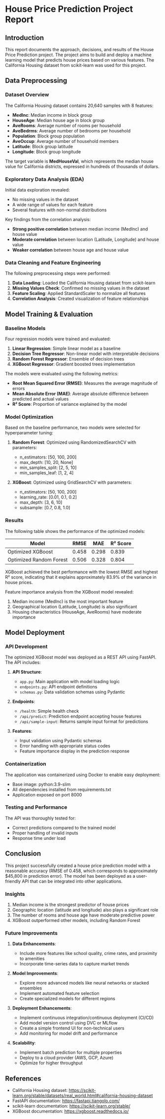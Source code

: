 # House Price Prediction Project Report

## Introduction

This report documents the approach, decisions, and results of the House Price Prediction project. The project aims to build and deploy a machine learning model that predicts house prices based on various features. The California Housing dataset from scikit-learn was used for this project.

## Data Preprocessing

### Dataset Overview

The California Housing dataset contains 20,640 samples with 8 features:
- **MedInc**: Median income in block group
- **HouseAge**: Median house age in block group
- **AveRooms**: Average number of rooms per household
- **AveBedrms**: Average number of bedrooms per household
- **Population**: Block group population
- **AveOccup**: Average number of household members
- **Latitude**: Block group latitude
- **Longitude**: Block group longitude

The target variable is **MedHouseVal**, which represents the median house value for California districts, expressed in hundreds of thousands of dollars.

### Exploratory Data Analysis (EDA)

Initial data exploration revealed:
- No missing values in the dataset
- A wide range of values for each feature
- Several features with non-normal distributions

Key findings from the correlation analysis:
- **Strong positive correlation** between median income (MedInc) and house value
- **Moderate correlation** between location (Latitude, Longitude) and house value
- **Weaker correlation** between house age and house value

### Data Cleaning and Feature Engineering

The following preprocessing steps were performed:
1. **Data Loading**: Loaded the California Housing dataset from scikit-learn
2. **Missing Values Check**: Confirmed no missing values in the dataset
3. **Feature Scaling**: Applied StandardScaler to normalize all features
4. **Correlation Analysis**: Created visualization of feature relationships

## Model Training & Evaluation

### Baseline Models

Four regression models were trained and evaluated:
1. **Linear Regression**: Simple linear model as a baseline
2. **Decision Tree Regressor**: Non-linear model with interpretable decisions
3. **Random Forest Regressor**: Ensemble of decision trees
4. **XGBoost Regressor**: Gradient boosted trees implementation

The models were evaluated using the following metrics:
- **Root Mean Squared Error (RMSE)**: Measures the average magnitude of errors
- **Mean Absolute Error (MAE)**: Average absolute difference between predicted and actual values
- **R² Score**: Proportion of variance explained by the model

### Model Optimization

Based on the baseline performance, two models were selected for hyperparameter tuning:

1. **Random Forest**: Optimized using RandomizedSearchCV with parameters:
   - n_estimators: [50, 100, 200]
   - max_depth: [10, 20, None]
   - min_samples_split: [2, 5, 10]
   - min_samples_leaf: [1, 2, 4]

2. **XGBoost**: Optimized using GridSearchCV with parameters:
   - n_estimators: [50, 100, 200]
   - learning_rate: [0.01, 0.1, 0.2]
   - max_depth: [3, 6, 10]
   - subsample: [0.7, 0.8, 1.0]

### Results

The following table shows the performance of the optimized models:

| Model | RMSE | MAE | R² Score |
|-------|------|-----|----------|
| Optimized XGBoost | 0.458 | 0.298 | 0.839 |
| Optimized Random Forest | 0.506 | 0.328 | 0.804 |

XGBoost achieved the best performance with the lowest RMSE and highest R² score, indicating that it explains approximately 83.9% of the variance in house prices.

Feature importance analysis from the XGBoost model revealed:
1. Median income (MedInc) is the most important feature
2. Geographical location (Latitude, Longitude) is also significant
3. Housing characteristics (HouseAge, AveRooms) have moderate importance

## Model Deployment

### API Development

The optimized XGBoost model was deployed as a REST API using FastAPI. The API includes:

1. **API Structure**:
   - `app.py`: Main application with model loading logic
   - `endpoints.py`: API endpoint definitions
   - `schemas.py`: Data validation schemas using Pydantic

2. **Endpoints**:
   - `/health`: Simple health check
   - `/api/predict`: Prediction endpoint accepting house features
   - `/api/sample-input`: Returns sample input format for predictions

3. **Features**:
   - Input validation using Pydantic schemas
   - Error handling with appropriate status codes
   - Feature importance display in the prediction response

### Containerization

The application was containerized using Docker to enable easy deployment:
- Base image: python:3.9-slim
- All dependencies installed from requirements.txt
- Application exposed on port 8000

### Testing and Performance

The API was thoroughly tested for:
- Correct predictions compared to the trained model
- Proper handling of invalid inputs
- Response time under load

## Conclusion

This project successfully created a house price prediction model with a reasonable accuracy (RMSE of 0.458, which corresponds to approximately $45,800 in prediction error). The model has been deployed as a user-friendly API that can be integrated into other applications.

### Insights

1. Median income is the strongest predictor of house prices
2. Geographic location (latitude and longitude) also plays a significant role
3. The number of rooms and house age have moderate predictive power
4. XGBoost outperformed other models, including Random Forest

### Future Improvements

1. **Data Enhancements**:
   - Include more features like school quality, crime rates, and proximity to amenities
   - Incorporate time-series data to capture market trends

2. **Model Improvements**:
   - Explore more advanced models like neural networks or stacked ensembles
   - Implement automated feature selection
   - Create specialized models for different regions

3. **Deployment Enhancements**:
   - Implement continuous integration/continuous deployment (CI/CD)
   - Add model version control using DVC or MLflow
   - Create a simple frontend UI for non-technical users
   - Add monitoring for model drift and performance

4. **Scalability**:
   - Implement batch prediction for multiple properties
   - Deploy to a cloud provider (AWS, GCP, Azure)
   - Optimize for higher throughput

## References

- California Housing dataset: https://scikit-learn.org/stable/datasets/real_world.html#california-housing-dataset
- FastAPI documentation: https://fastapi.tiangolo.com/
- scikit-learn documentation: https://scikit-learn.org/stable/
- XGBoost documentation: https://xgboost.readthedocs.io/
